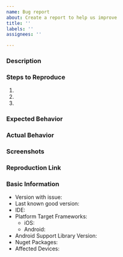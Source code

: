 ```yaml
---
name: Bug report
about: Create a report to help us improve
title: ''
labels: ''
assignees: ''

---
```


### Description

<!-- A clear and concise description of what the bug is. -->

### Steps to Reproduce

1. 
2. 
3. 

### Expected Behavior

<!-- A clear and concise description of what you expected to happen. -->

### Actual Behavior


### Screenshots

<!-- If the issue is a visual issue, please include screenshots showing the problem if possible -->

### Reproduction Link

<!-- Please upload or provide a link to a reproduction case -->

### Basic Information

- Version with issue:
- Last known good version:
- IDE:
- Platform Target Frameworks: <!-- All that apply -->
  - iOS:  <!-- The version of the iOS SDK you are compiling against, e.g. 11.1 -->
  - Android: <!-- The version of the Android SDK you are compiling against, e.g. 7.1 --> 
- Android Support Library Version: <!-- if applicable -->
- Nuget Packages:
- Affected Devices:
